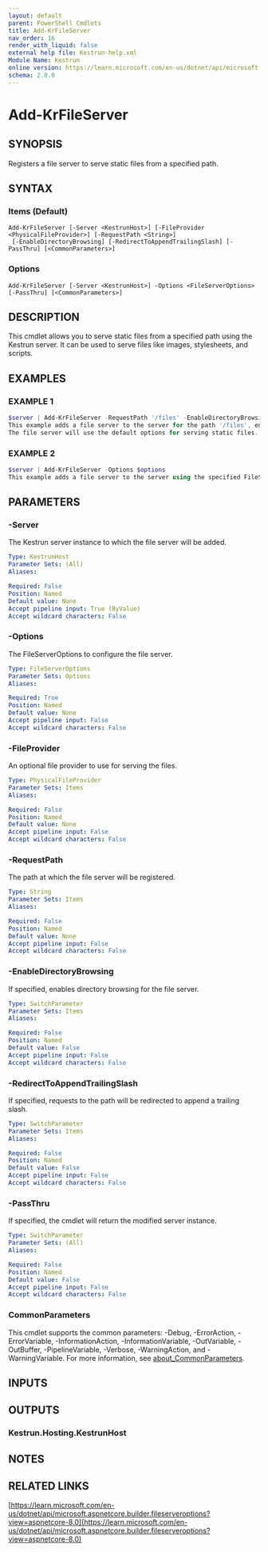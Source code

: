 ```yaml
---
layout: default
parent: PowerShell Cmdlets
title: Add-KrFileServer
nav_order: 16
render_with_liquid: false
external help file: Kestrun-help.xml
Module Name: Kestrun
online version: https://learn.microsoft.com/en-us/dotnet/api/microsoft.aspnetcore.builder.fileserveroptions?view=aspnetcore-8.0
schema: 2.0.0
---
```


# Add-KrFileServer

## SYNOPSIS
Registers a file server to serve static files from a specified path.

## SYNTAX

### Items (Default)
```
Add-KrFileServer [-Server <KestrunHost>] [-FileProvider <PhysicalFileProvider>] [-RequestPath <String>]
 [-EnableDirectoryBrowsing] [-RedirectToAppendTrailingSlash] [-PassThru] [<CommonParameters>]
```

### Options
```
Add-KrFileServer [-Server <KestrunHost>] -Options <FileServerOptions> [-PassThru] [<CommonParameters>]
```

## DESCRIPTION
This cmdlet allows you to serve static files from a specified path using the Kestrun server.
It can be used to serve files like images, stylesheets, and scripts.

## EXAMPLES

### EXAMPLE 1
```powershell
$server | Add-KrFileServer -RequestPath '/files' -EnableDirectoryBrowsing
This example adds a file server to the server for the path '/files', enabling directory browsing.
The file server will use the default options for serving static files.
```

### EXAMPLE 2
```powershell
$server | Add-KrFileServer -Options $options
This example adds a file server to the server using the specified FileServerOptions.
```

## PARAMETERS

### -Server
The Kestrun server instance to which the file server will be added.

```yaml
Type: KestrunHost
Parameter Sets: (All)
Aliases:

Required: False
Position: Named
Default value: None
Accept pipeline input: True (ByValue)
Accept wildcard characters: False
```

### -Options
The FileServerOptions to configure the file server.

```yaml
Type: FileServerOptions
Parameter Sets: Options
Aliases:

Required: True
Position: Named
Default value: None
Accept pipeline input: False
Accept wildcard characters: False
```

### -FileProvider
An optional file provider to use for serving the files.

```yaml
Type: PhysicalFileProvider
Parameter Sets: Items
Aliases:

Required: False
Position: Named
Default value: None
Accept pipeline input: False
Accept wildcard characters: False
```

### -RequestPath
The path at which the file server will be registered.

```yaml
Type: String
Parameter Sets: Items
Aliases:

Required: False
Position: Named
Default value: None
Accept pipeline input: False
Accept wildcard characters: False
```

### -EnableDirectoryBrowsing
If specified, enables directory browsing for the file server.

```yaml
Type: SwitchParameter
Parameter Sets: Items
Aliases:

Required: False
Position: Named
Default value: False
Accept pipeline input: False
Accept wildcard characters: False
```

### -RedirectToAppendTrailingSlash
If specified, requests to the path will be redirected to append a trailing slash.

```yaml
Type: SwitchParameter
Parameter Sets: Items
Aliases:

Required: False
Position: Named
Default value: False
Accept pipeline input: False
Accept wildcard characters: False
```

### -PassThru
If specified, the cmdlet will return the modified server instance.

```yaml
Type: SwitchParameter
Parameter Sets: (All)
Aliases:

Required: False
Position: Named
Default value: False
Accept pipeline input: False
Accept wildcard characters: False
```

### CommonParameters
This cmdlet supports the common parameters: -Debug, -ErrorAction, -ErrorVariable, -InformationAction, -InformationVariable, -OutVariable, -OutBuffer, -PipelineVariable, -Verbose, -WarningAction, and -WarningVariable. For more information, see [about_CommonParameters](http://go.microsoft.com/fwlink/?LinkID=113216).

## INPUTS

## OUTPUTS

### Kestrun.Hosting.KestrunHost
## NOTES

## RELATED LINKS

[https://learn.microsoft.com/en-us/dotnet/api/microsoft.aspnetcore.builder.fileserveroptions?view=aspnetcore-8.0](https://learn.microsoft.com/en-us/dotnet/api/microsoft.aspnetcore.builder.fileserveroptions?view=aspnetcore-8.0)

